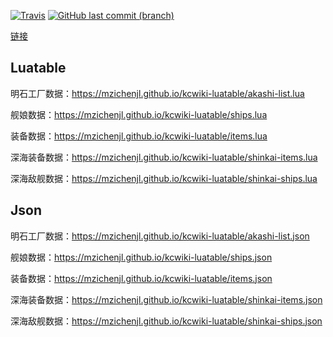 [![Travis](https://img.shields.io/travis/MZIchenjl/kcwiki-luatable.svg)](https://travis-ci.org/MZIchenjl/kcwiki-luatable)
[![GitHub last commit (branch)](https://img.shields.io/github/last-commit/MZIchenjl/kcwiki-luatable/gh-pages.svg)](https://github.com/MZIchenjl/kcwiki-luatable/tree/gh-pages)

[链接](https://mzichenjl.github.io/kcwiki-luatable/)

## Luatable

明石工厂数据：<https://mzichenjl.github.io/kcwiki-luatable/akashi-list.lua>

舰娘数据：<https://mzichenjl.github.io/kcwiki-luatable/ships.lua>

装备数据：<https://mzichenjl.github.io/kcwiki-luatable/items.lua>

深海装备数据：<https://mzichenjl.github.io/kcwiki-luatable/shinkai-items.lua>

深海敌舰数据：<https://mzichenjl.github.io/kcwiki-luatable/shinkai-ships.lua>


## Json

明石工厂数据：<https://mzichenjl.github.io/kcwiki-luatable/akashi-list.json>

舰娘数据：<https://mzichenjl.github.io/kcwiki-luatable/ships.json>

装备数据：<https://mzichenjl.github.io/kcwiki-luatable/items.json>

深海装备数据：<https://mzichenjl.github.io/kcwiki-luatable/shinkai-items.json>

深海敌舰数据：<https://mzichenjl.github.io/kcwiki-luatable/shinkai-ships.json>
